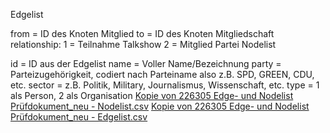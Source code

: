 Edgelist

from = ID des Knoten Mitglied
to = ID des Knoten Mitgliedschaft
relationship:
1 = Teilnahme Talkshow
2 = Mitglied Partei
Nodelist

id = ID aus der Edgelist
name = Voller Name/Bezeichnung
party = Parteizugehörigkeit, codiert nach Parteiname also z.B. SPD, GREEN, CDU, etc.
sector = z.B. Politik, Military, Journalismus, Wissenschaft, etc.
type =
1 als Person,
2 als Organisation
[Kopie von 226305 Edge- und Nodelist Prüfdokument_neu - Nodelist.csv](https://github.com/KronkorkenKommaDer/Hdm_jk268/files/11425017/Kopie.von.226305.Edge-.und.Nodelist.Prufdokument_neu.-.Nodelist.csv)
[Kopie von 226305 Edge- und Nodelist Prüfdokument_neu - Edgelist.csv](https://github.com/KronkorkenKommaDer/Hdm_jk268/files/11425018/Kopie.von.226305.Edge-.und.Nodelist.Prufdokument_neu.-.Edgelist.csv)
